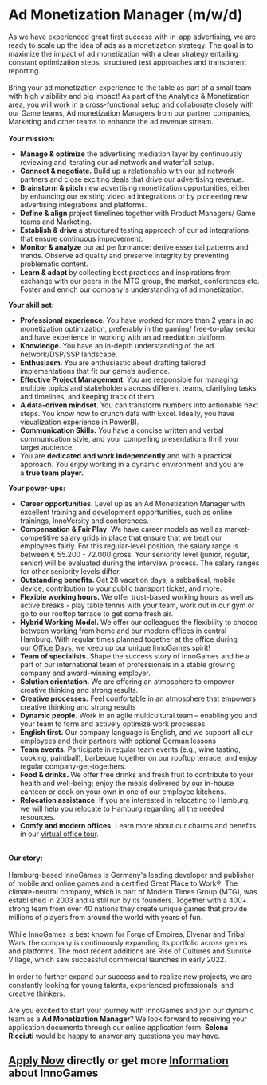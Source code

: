 <h1>Ad Monetization Manager (m/w/d)</h1>
<div>As we have experienced great first success with in-app advertising, we are ready to scale up the idea of ads as a monetization strategy. The goal is to maximize the impact of ad monetization with a clear strategy entailing constant optimization steps, structured test approaches and transparent reporting.<br /><br />Bring your ad monetization experience to the table as part of a small team with high visibility and big impact! As part of the Analytics &amp; Monetization area, you will work in a cross-functional setup and collaborate closely with our Game teams, Ad monetization Managers from our partner companies, Marketing and other teams to enhance the ad revenue stream.<br /><br /><strong>Your mission:</strong></div><ul><li><b>Manage &amp; optimize</b><span> </span>the advertising mediation layer by continuously reviewing and iterating our ad network and waterfall setup.</li><li><b>Connect &amp; negotiate.</b><span> </span>Build up a relationship with our ad network partners and close exciting deals that drive our advertising revenue.</li><li><b>Brainstorm &amp; pitch</b><span> </span>new advertising monetization opportunities, either by enhancing our existing video ad integrations or by pioneering new advertising integrations and platforms.</li><li><b>Define &amp; align</b><span> </span>project timelines together with Product Managers/ Game teams and Marketing.</li><li><b>Establish &amp; drive</b><span> </span>a structured testing approach of our ad integrations that ensure continuous improvement.</li><li><b>Monitor &amp; analyze</b><span> </span>our ad performance: derive essential patterns and trends. Observe ad quality and preserve integrity by preventing problematic content.</li><li><b>Learn &amp; adapt<span> </span></b>by collecting best practices and inspirations from exchange with our peers in the MTG group, the market, conferences etc. Foster and enrich our company's understanding of ad monetization.</li></ul><div><strong>Your skill set:</strong></div><ul><li><b>Professional experience.<span> </span></b>You have worked for more than 2 years in ad monetization optimization, preferably in the gaming/ free-to-play sector and have experience in working with an ad mediation platform.</li><li><b>Knowledge.<span> </span></b>You have an in-depth understanding of the ad network/DSP/SSP landscape.</li><li><b>Enthusiasm.<span> </span></b>You are enthusiastic about drafting tailored implementations that fit our game’s audience.</li><li><b>Effective Project Management</b>. You are responsible for managing multiple topics and stakeholders across different teams, clarifying tasks and timelines, and keeping track of them.</li><li><b>A data-driven mindset</b>. You can transform numbers into actionable next steps. You know how to crunch data with Excel. Ideally, you have visualization experience in PowerBI.</li><li><b>Communication Skills.</b><span> </span>You have a concise written and verbal communication style, and your compelling presentations thrill your target audience.</li><li>You are<span> </span><b>dedicated and work independently</b><span> </span>and with a practical approach. You enjoy working in a dynamic environment and you are a<span> </span><b>true team player.</b></li></ul><div><strong>Your power-ups:</strong></div><ul><li><b>Career opportunities.<span> </span></b>Level up as an Ad Monetization Manager with excellent training and development opportunities, such as online trainings, InnoVersity and conferences.</li><li><b>Compensation &amp; Fair Play</b>. We have career models as well as market-competitive salary grids in place that ensure that we treat our employees fairly. For this regular-level position, the salary range is between € 55.200 - 72.000 gross. Your seniority level (junior, regular, senior) will be evaluated during the interview process. The salary ranges for other seniority levels differ.</li><li><b>Outstanding benefits.<span> </span></b>Get 28 vacation days, a sabbatical, mobile device, contribution to your public transport ticket, and more.</li><li><b>Flexible working hours.<span> </span></b>We offer trust-based working hours as well as active breaks - play table tennis with your team, work out in our gym or go to our rooftop terrace to get some fresh air.</li><li><b>Hybrid Working Model.<span> </span></b>We offer our colleagues the flexibility to choose between working from home and our modern offices in central Hamburg. With regular times planned together at the office during our<span> </span><a target="_blank" href="https://www.youtube.com/watch?v=jgfErq-FwnE">Office Days</a>, we keep up our unique InnoGames spirit!</li><li><b>Team of specialists.<span> </span></b>Shape the success story of InnoGames and be a part of our international team of professionals in a stable growing company and award-winning employer.</li><li><b>Solution orientation.<span> </span></b>We are offering an atmosphere to empower creative thinking and strong results.</li><li><b>Creative processes.</b><span> </span>Feel comfortable in an atmosphere that empowers creative thinking and strong results</li><li><b>Dynamic people.</b><span> </span>Work in an agile multicultural team – enabling you and your team to form and actively optimize work processes</li><li><b>English first.</b><span> </span>Our company language is English, and we support all our employees and their partners with optional German lessons</li><li><b>Team events.<span> </span></b>Participate in regular team events (e.g., wine tasting, cooking, paintball), barbecue together on our rooftop terrace, and enjoy regular company-get-togethers.</li><li><b>Food &amp; drinks.<span> </span></b>We offer free drinks and fresh fruit to contribute to your health and well-being; enjoy the meals delivered by our in-house canteen or cook on your own in one of our employee kitchens.</li><li><b>Relocation assistance.<span> </span></b>If you are interested in relocating to Hamburg, we will help you relocate to Hamburg regarding all the needed resources.</li><li><b>Comfy and modern offices.</b><span> </span>Learn more about our charms and benefits in our<span> </span><a target="_blank" href="https://www.youtube.com/watch?v=yZR6GlDxRag&amp;feature=youtu.be">virtual office tour</a>.</li></ul><br /><strong>Our story:</strong><b><br /></b><br />Hamburg-based InnoGames is Germany's leading developer and publisher of mobile and online games and a certified Great Place to Work®. The climate-neutral company, which is part of Modern Times Group (MTG), was established in 2003 and is still run by its founders. Together with a 400+ strong team from over 40 nations they create unique games that provide millions of players from around the world with years of fun.<br /><br />While InnoGames is best known for Forge of Empires, Elvenar and Tribal Wars, the company is continuously expanding its portfolio across genres and platforms. The most recent additions are Rise of Cultures and Sunrise Village, which saw successful commercial launches in early 2022.<br /><br />In order to further expand our success and to realize new projects, we are constantly looking for young talents, experienced professionals, and creative thinkers.<br /><br />Are you excited to start your journey with InnoGames and join our dynamic team as a <b>Ad Monetization Manager</b>? We look forward to receiving your application documents through our online application form. <b>Selena Ricciuti</b> would be happy to answer any questions you may have.

<h2><a href="https://jobs.jobvite.com/careers/innogames/job/osMUlfwd/apply?__jvst=Job+Board&__jvsd=github_jobs_repo">Apply Now</a> directly or get more <a href="https://www.innogames.com/career/detail/job/ad-monetization-manager-m-w-d-/?s=github_jobs_repo">Information</a> about InnoGames</h2>